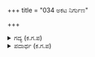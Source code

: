 +++
title = "034 ಅಕಟ ನಿರ್ಗುಣ"

+++

<details><summary>ಗದ್ಯ (ಕ.ಗ.ಪ) </summary>

34. ಅಕಟಾ ! ನಿರ್ಗುಣವಾದ ತತ್ತ್ವವು ನಾಟಕದ ಬಹುರೂಪದಲ್ಲಿ ಕಾಣಿಸುತ್ತಿದೆ. ವಿಶ್ವಾತ್ಮಕವಾದ ಪರಾನಂದೈಕರಸ ಮನೆಯ ಬೀದಿಯಲ್ಲಿಯೇ ಬಂದು ನೆಲಸಿದೆ. ಪ್ರಕಟವಾದ ಮಾಯೆಯಿಂದ ಅಡಗಿಸಲ್ಪಟ್ಟಿರುವ ಪರಮಾತ್ಮ ಸ್ವರೂಪದ ಮಹಾನಿಧಿ ಈ ಸಭೆಯಲ್ಲೇ ಇರಲಾಗಿ ಕುಮತಿಗಳು ಅವನನ್ನು ಅರ್ಥ ಮಾಡಿಕೊಳ್ಳದೆ ನಾಶವಾಗುತ್ತಾರೆ. ಶಿವ ಶಿವಾ !
</details>

<details><summary>ಪದಾರ್ಥ (ಕ.ಗ.ಪ) </summary>

ವೀಚುಗೆಡುವರು-ನಾಶವಾಗು
</details>
